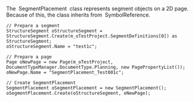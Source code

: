 The  SegmentPlacement  class represents segment objects on a 2D page. Because of this, the class inherits from  SymbolReference.


 ``` 
 // Prepare a segment
 StructureSegment oStructureSegment = StructureSegment.Create(m_oTestProject.SegmentDefinitions[0]) as StructureSegment;
 oStructureSegment.Name = "test1c";
 
 // Prepare a page
 Page oNewPage = new Page(m_oTestProject, DocumentTypeManager.DocumentType.Planning, new PagePropertyList());
 oNewPage.Name = "SegmentPlacement_Test001c";
           
 // Create SegmentPlacement
 SegmentPlacement oSegmentPlacement = new SegmentPlacement();
 oSegmentPlacement.Create(oStructureSegment, oNewPage);
 ``` 

